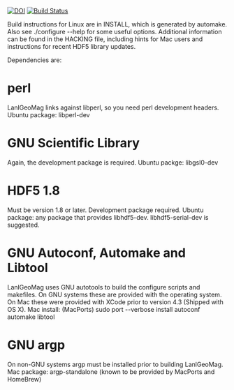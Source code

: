 [![DOI](https://zenodo.org/badge/DOI/10.5281/zenodo.1133781.svg)](https://doi.org/10.5281/zenodo.1133781)
[![Build Status](https://travis-ci.org/drsteve/LANLGeoMag.svg?branch=master)](https://travis-ci.org/drsteve/LANLGeoMag)


Build instructions for Linux are in INSTALL, which is generated by automake.
Also see ./configure --help for some useful options. Additional information 
can be found in the HACKING file, including hints for Mac users and 
instructions for recent HDF5 library updates.

Dependencies are:

perl
====
LanlGeoMag links against libperl, so you need perl development headers.
Ubuntu package: libperl-dev

GNU Scientific Library
======================
Again, the development package is required.
Ubuntu packge: libgsl0-dev

HDF5 1.8
========
Must be version 1.8 or later. Development package required.
Ubuntu package: any package that provides libhdf5-dev. libhdf5-serial-dev is suggested.

GNU Autoconf, Automake and Libtool
==================================
LanlGeoMag uses GNU autotools to build the configure scripts and makefiles.
On GNU systems these are provided with the operating system. On Mac these were 
provided with XCode prior to version 4.3 (Shipped with OS X).
Mac install: (MacPorts) sudo port --verbose install autoconf automake libtool

GNU argp
========
On non-GNU systems argp must be installed prior to building LanlGeoMag.
Mac package: argp-standalone (known to be provided by MacPorts and HomeBrew)
